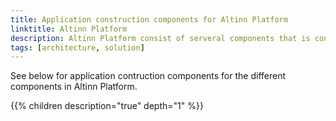 ```yaml
---
title: Application construction components for Altinn Platform
linktitle: Altinn Platform
description: Altinn Platform consist of serveral components that is constructed with help of different frameworks and components. 
tags: [architecture, solution]
---
```


See below for application contruction components for the different components in Altinn Platform.

{{% children description="true" depth="1" %}}